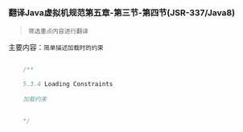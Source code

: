 ### 翻译Java虚拟机规范第五章-第三节-第四节(JSR-337/Java8)

> `筛选重点内容进行翻译`

主要内容：`简单描述加载时的约束`


```java

    /**

    5.3.4 Loading Constraints
    
    加载约束


    */



```